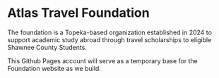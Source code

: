 # Atlas Travel Foundation
The foundation is a Topeka-based organization established in 2024 to support academic study abroad through travel scholarships to eligible Shawnee County Students.

This Github Pages account will serve as a temporary base for the Foundation website as we build. 
